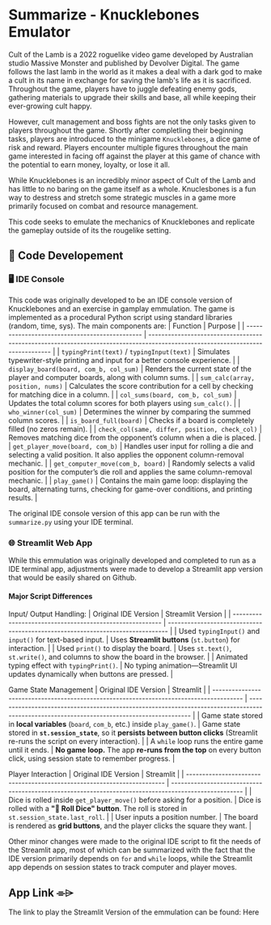 # Summarize - Knucklebones Emulator
Cult of the Lamb is a 2022 roguelike video game developed by Australian studio Massive Monster and published by Devolver Digital. The game follows the last lamb in the world as it makes a deal with a dark god to make a cult in its name in exchange for saving the lamb's life as it is sacrificed. Throughout the game, players have to juggle defeating enemy gods, gathering materials to upgrade their skills and base, all while keeping their ever-growing cult happy. 

However, cult management and boss fights are not the only tasks given to players throughout the game. Shortly after completling their beginning tasks, players are introduced to the minigame `Knucklebones`, a dice game of risk and reward. Players encounter multiple figures throughout the main game interested in facing off against the player at this game of chance with the potential to earn money, loyalty, or lose it all. 

While Knucklebones is an incredibly minor aspect of Cult of the Lamb and has little to no baring on the game itself as a whole. Knuclesbones is a fun way to destress and stretch some strategic muscles in a game more primarily focused on combat and resource management. 

This code seeks to emulate the mechanics of Knucklebones and replicate the gameplay outside of its the rougelike setting. 

## 🎲 Code Developement
### 🖥️ IDE Console
This code was originally developed to be an IDE console version of Knucklebones and an exercise in gamplay emmulation. The game is implemented as a procedural Python script using standard libraries (random, time, sys). The main components are:
| Function                                       | Purpose                                                                                                                        |
| ---------------------------------------------- | ------------------------------------------------------------------------------------------------------------------------------ |
| `typingPrint(text)` / `typingInput(text)`      | Simulates typewriter-style printing and input for a better console experience.                                                 |
| `display_board(board, com_b, col_sum)`         | Renders the current state of the player and computer boards, along with column sums.                                           |
| `sum_calc(array, position, nums)`              | Calculates the score contribution for a cell by checking for matching dice in a column.                                        |
| `col_sums(board, com_b, col_sum)`              | Updates the total column scores for both players using `sum_calc()`.                                                           |
| `who_winner(col_sum)`                          | Determines the winner by comparing the summed column scores.                                                                   |
| `is_board_full(board)`                         | Checks if a board is completely filled (no zeros remain).                                                                      |
| `check_col(same, differ, position, check_col)` | Removes matching dice from the opponent’s column when a die is placed.                                                         |
| `get_player_move(board, com_b)`                | Handles user input for rolling a die and selecting a valid position. It also applies the opponent column-removal mechanic.     |
| `get_computer_move(com_b, board)`              | Randomly selects a valid position for the computer’s die roll and applies the same column-removal mechanic.                    |
| `play_game()`                                  | Contains the main game loop: displaying the board, alternating turns, checking for game-over conditions, and printing results. |

The original IDE console version of this app can be run with the `summarize.py` using your IDE terminal. 

### 🌐 Streamlit Web App
While this emmulation was originally developed and completed to run as a IDE terminal app, adjustments were made to develop a Streamlit app version that would be easily shared on Github.

#### Major Script Differences
Input/ Output Handling:
| Original IDE Version                                     | Streamlit Version                                                              |
| -------------------------------------------------------- | ------------------------------------------------------------------------------ |
| Used `typingInput()` and `input()` for text-based input. | Uses **Streamlit buttons** (`st.button`) for interaction.                      |
| Used `print()` to display the board.                     | Uses `st.text()`, `st.write()`, and columns to show the board in the browser.  |
| Animated typing effect with `typingPrint()`.             | No typing animation—Streamlit UI updates dynamically when buttons are pressed. |

Game State Management
| Original IDE Version                                                                    | Streamlit                                                                                                                                  |
| --------------------------------------------------------------------------------------- | ------------------------------------------------------------------------------------------------------------------------------------------ |
| Game state stored in **local variables** (`board`, `com_b`, etc.) inside `play_game()`. | Game state stored in **`st.session_state`**, so it **persists between button clicks** (Streamlit re-runs the script on every interaction). |
| A `while` loop runs the entire game until it ends.                                      | **No game loop.** The app **re-runs from the top** on every button click, using session state to remember progress.                        |

Player Interaction
| Original IDE Version                                                    | Streamlit                                                                                            |
| ----------------------------------------------------------------------- | ---------------------------------------------------------------------------------------------------- |
| Dice is rolled inside `get_player_move()` before asking for a position. | Dice is rolled with a **"🎲 Roll Dice" button**. The roll is stored in `st.session_state.last_roll`. |
| User inputs a position number.                                          | The board is rendered as **grid buttons**, and the player clicks the square they want.               |

Other minor changes were made to the original IDE script to fit the needs of the Streamlit app, most of which can be summarized with the fact that the IDE version primarily depends on `for` and `while` loops, while the Streamlit app depends on session states to track computer and player moves.

## App Link ⌯⌲
The link to play the Streamlit Version of the emmulation can be found: Here


